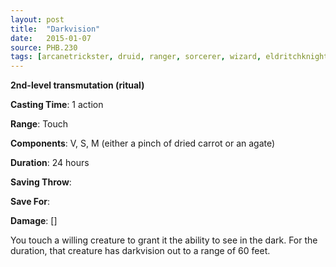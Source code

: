```yaml
---
layout: post
title:  "Darkvision"
date:   2015-01-07
source: PHB.230
tags: [arcanetrickster, druid, ranger, sorcerer, wizard, eldritchknight, artificer, level2, transmutation, ritual]
---
```


**2nd-level transmutation (ritual)**

**Casting Time**: 1 action

**Range**: Touch

**Components**: V, S, M (either a pinch of dried carrot or an agate)

**Duration**: 24 hours

**Saving Throw**:

**Save For**:

**Damage**: []

You touch a willing creature to grant it the ability to see in the dark. For the duration, that creature has darkvision out to a range of 60 feet.
